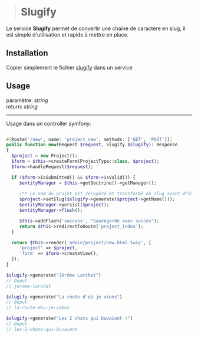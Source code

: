 ># Slugify

Le service **Slugify** permet de convertir une chaine de caractère en slug, il est simple d'utilisation et rapide à mettre en place.

## Installation
Copier simplement le fichier [slugify](https://github.com/dierickd/Slugify/blob/main/Slugify.php) dans un service  

## Usage

paramètre: _string_  
return: _string_
  
*******************
  
    
Usage dans un controller symfony:

```php

#[Route('/new', name: 'project_new', methods: ['GET', 'POST'])]
public function new(Request $request, Slugify $slugify): Response
{
  $project = new Project();
  $form = $this->createForm(ProjectType::class, $project);
  $form->handleRequest($request);

  if ($form->isSubmitted() && $form->isValid()) {
     $entityManager = $this->getDoctrine()->getManager();
     
     /** Le nom du projet est récupéré et transformé en slug avant d'être persisté */
     $project->setSlug($slugify->generate($project->getName()));
     $entityManager->persist($project);
     $entityManager->flush();

     $this->addFlash('success', "Sauvegardé avec succès");
     return $this->redirectToRoute('project_index');
  }

  return $this->render('admin/project/new.html.twig', [
     'project' => $project,
     'form' => $form->createView(),
  ]);
}

```


```php
$slugify->generate("Jérôme Larchet")
// Ouput
// jerome-larchet
```

```php
$slugify->generate("La route d'où je viens")
// Ouput
// la-route-dou-je-viens
```

```php
$slugify->generate("Les 2 chats qui buvaient !")
// Ouput
// les-2-chats-qui-buvaient
```





